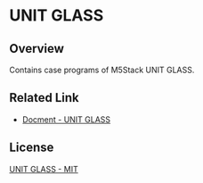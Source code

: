 # UNIT GLASS

## Overview

Contains case programs of M5Stack UNIT GLASS.

## Related Link

- [Docment - UNIT GLASS](https://docs.m5stack.com/en/unit/Glass%20Unit)

## License

[UNIT GLASS - MIT](LICENSE)
